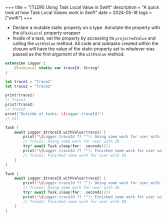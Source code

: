 +++
title = "[TLDR] Using Task Local Value in Swift"
description = "A quick look at how Task Local Values work in Swift"
date = 2024-05-18
tags = ["swift"]
+++
- Declare a mutable static property on a type. Annotate the property with the `@TaskLocal` property wrapper
- Inside of a task, set the property by accessing its `projectedValue` and calling the `withValue` method. All code and subtasks created within the closure will have the value of the static property set to whatever was passed as the first argument of the `withValue` method.

```Swift
extension Logger {
    @TaskLocal static var traceId: String?
}

let trace1 = "Trace1"
let trace2 = "Trace2"

print(trace1)
// Trace1
print(trace2)
// Trace2
print("Outside of tasks: \(Logger.traceId)")
// nil

Task {
    await Logger.$traceId.withValue(trace1) {
        print("\(Logger.traceId ?? ""): Doing some work for user with ID")
        // Trace1: Doing some work for user with ID
        try? await Task.sleep(for: .seconds(1))
        print("\(Logger.traceId ?? ""): Finished some work for user with ID")
        // Trace1: Finished some work for user with ID
    }
}

Task {
    await Logger.$traceId.withValue(trace2) {
        print("\(Logger.traceId ?? ""): Doing some work for user with ID")
        // Trace2: Doing some work for user with ID
        try? await Task.sleep(for: .seconds(2))
        print("\(Logger.traceId ?? ""): Finished some work for user with ID")
        // Trace2: Finished some work for user with ID
    }
}
```
